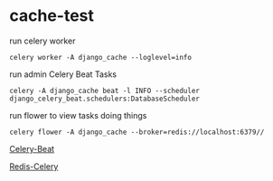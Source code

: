 # cache-test

run celery worker

```
celery worker -A django_cache --loglevel=info
```

run admin Celery Beat Tasks

```
celery -A django_cache beat -l INFO --scheduler django_celery_beat.schedulers:DatabaseScheduler
```

run flower to view tasks doing things

```
celery flower -A django_cache --broker=redis://localhost:6379//
```

[Celery-Beat](https://www.merixstudio.com/blog/django-celery-beat/)

[Redis-Celery](https://stackabuse.com/asynchronous-tasks-in-django-with-redis-and-celery/)

